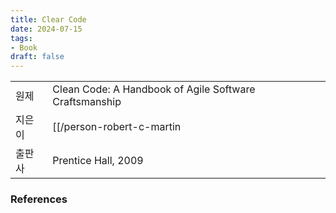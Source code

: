 ```yaml
---
title: Clear Code
date: 2024-07-15
tags:
- Book
draft: false
---
```


| | |
| --- | --- |
| 원제 | Clean Code: A Handbook of Agile Software Craftsmanship
| 지은이 | [[/person-robert-c-martin|Robert C. Martin]] |
| 출판사 | Prentice Hall, 2009 |


### References